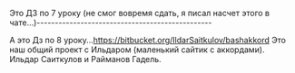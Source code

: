 
Это ДЗ по 7 уроку (не смог вовремя сдать, я писал насчет этого в чате...)------------------------------------------------

А это Дз по 8 уроку...https://bitbucket.org/IldarSaitkulov/bashakkord Это наш общий проект с Ильдаром (маленький сайтик с аккордами). Ильдар Саиткулов и Райманов Гадель. 
